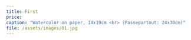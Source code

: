 ```yaml
---
title: First
price:
caption: "Watercolor on paper, 14x19cm <br> (Passepartout: 24x30cm)"
file: /assets/images/01.jpg
---
```

